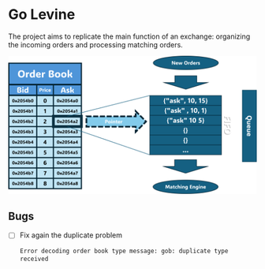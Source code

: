 # Go Levine

The project aims to replicate the main function of an exchange: organizing the incoming orders and processing matching orders.

![1707598960074](image/README/1707598960074.png)

## Bugs

* [ ] Fix again the duplicate problem
  ```
  Error decoding order book type message: gob: duplicate type received
  ```
